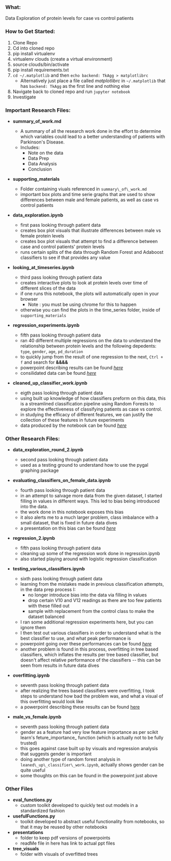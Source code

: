 ### What:
Data Exploration of protein levels for case vs control patients

### How to Get Started:
1. Clone Repo
2. Cd into cloned repo
3. pip install virtualenv
4. virtualenv clouds (create a virtual environment)
5. source clouds/bin/activate
6. pip install requirements.txt
7. `cd ~/.matplotlib` and then `echo backend: TkAgg > matplotlibrc`
    * Alternatively just place a file called *matplotlibrc* in `~/.matplotlib` that has `backend: TkAgg` as the first line and nothing else
8. Navigate back to cloned repo and run `jupyter notebook`
9. Investigate

### Important Research Files:
* **summary\_of\_work.md**
    - A summary of all the research work done in the effort to determine which variables could lead to a better understanding of patients with Parkinson's Disease.
    - Includes:
        + Note on the data
        + Data Prep
        + Data Analysis
        + Conclusion

* **supporting_materials**
    - Folder containing viuals referenced in `summary\_of\_work.md`
    - important box plots and time serie graphs that are used to show differences between male and female patients, as well as case vs control patients

* **data_exploration.ipynb**
    * first pass looking through patient data
    * creates box plot visuals that illustrate differences between male vs female protein levels
    * creates box plot visuals that attempt to find a difference between case and control patients' protein levels
    * runs certain splits of the data through Random Forest and Adaboost classifiers to see if that provides any value

* **looking\_at\_timeseries.ipynb**
    * third pass looking through patient data
    * creates interactive plots to look at protein levels over time of different slices of the data
    * if one runs this notebook, the plots will automatically open in your browser
        * Note : you must be using chrome for this to happen 
    * otherwise you can find the plots in the time_series folder, inside of `supporting_materials`

* **regression_experiments.ipynb**
    * fifth pass looking through patient data
    * ran 40 different multiple regressions on the data to understand the relationship between protein levels and the following depedents: `type`, `gender`, `age`, `pd_duration`
    * to quickly jump from the result of one regression to the next, `Ctrl + f` and search for **&&&&**
    * powerpoint describing results can be found [*here*](https://github.com/Rahul-Khanna/comp_gene/blob/master/presentations/Regression%20Results.pdf)
    * consilidated data can be found [*here*](https://docs.google.com/spreadsheets/d/1-UjCZGFgkHl2hwE-BJYeOJRLfLrtlBUoqX_zZ5Y3tPE/edit?usp=sharing)

* **cleaned\_up\_classifier\_work.ipynb**
    * eigth pass looking through patient data
    * using built up knowledge of how classifiers preform on this data, this is a streamlined classification pipeline using Random Forests to explore the effectiveness of classifying patients as case vs control.
    * in studying the efficacy of different features, we can justify the collection of these features in future experiments
    * data produced by the notebook can be found [*here*](https://docs.google.com/spreadsheets/d/1XuvFNlclckQVB4ajBi5D5gcqmVAbb_HP2Jn3G7uYGqw/edit?usp=sharing)

### Other Research Files:
* **data\_exploration\_round\_2.ipynb**
    * second pass looking through patient data
    * used as a testing ground to understand how to use the pygal graphing package
    
* **evaluating\_classifiers\_on\_female_data.ipynb**
    * fourth pass looking through patient data
    * in an attempt to salvage more data from the given dataset, I started filling in values in different ways. This led to bias being introduced into the data.
    * the work done in this notebook exposes this bias
    * it also alerts me to a much larger problem, class imbalance with a small dataset, that is fixed in future data dives
    * a presentation on this bias can be found [*here*](https://github.com/Rahul-Khanna/comp_gene/blob/master/presentations/Evaluating%20Classifier%20Performance.pdf)

* **regression_2.ipynb**
    - fifth pass looking through patient data
    - cleaning up some of the regression work done in regression.ipynb
    - also started playing around with logistic regression classification

* **testing\_various\_classifiers.ipynb**
    - sixth pass looking through patient data
    - learning from the mistakes made in previous classification attempts, in the data prep process I:
        - no longer introduce bias into the data via filling in values
        - drop certain V10 and V12 readings as there are too few patients with these filled out
        - sample with replacement from the control class to make the dataset balanced
    - I ran some additional regression experiments here, but you can ignore them
    - I then test out various classifiers in order to understand what is the best classifier to use, and what peak performance is
    - powerpoint going over these performances can be found [*here*](https://github.com/Rahul-Khanna/comp_gene/blob/master/presentations/Testing%20Various%20Classifiers%20Out.pdf)
    - another problem is found in this process, overfitting in tree based classifiers, which inflates the results per tree based classifier, but doesn't affect relative performance of the classifiers -- this can be seen from results in future data dives

* **overfitting.ipynb**
    - seventh pass looking through patient data
    - after realizing the trees based classifiers were overfitting, I took steps to understand how bad the problem was, and what a visual of this overfitting would look like
    - a powerpoint describing these results can be found [here](https://github.com/Rahul-Khanna/comp_gene/blob/master/presentations/Overfitting%20and%20Gender%20Importance.pdf)

* **male\_vs\_female.ipynb**
    - seventh pass looking through patient data
    - gender as a feature had very low feature importance as per scikit learn's feture\_importance\_ function (which is actually not to be fully trusted)
    - this goes against case built up by visuals and regression analysis that suggests gender is important
    - doing another type of random forest analysis in `leaned\_up\_classifier\_work.ipynb`, actually shows gender can be quite useful
    - some thoughts on this can be found in the powerpoint just above

### Other Files
* **eval_functions.py**
    - custom toolkit developed to quickly test out models in a standardized fashion
* **usefulFunctions.py**
    - toolkit developed to abstract useful functionality from notebooks, so that it may be reused by other notebooks
* **presentations**
    - folder to keep pdf versions of powerpoints
    - readMe file in here has link to actual ppt files
* **tree_visuals**
    - folder with visuals of overfitted trees





